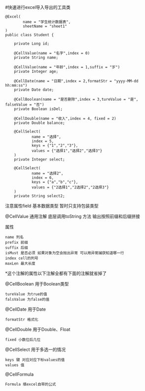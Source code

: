 #快速进行excel导入导出的工具类

```
@Excel(
        name = "学生统计数据表",
        sheetName = "sheet1"
)
public class Student {

    private Long id;

    @CellValue(name = "名字",index = 0)
    private String name;

    @CellValue(name = "年龄",index = 1,suffix = "岁")
    private Integer age;

    @CellDate(name = "日期",index = 2,formatStr = "yyyy-MM-dd hh:mm:ss")
    private Date date;

    @CellBoolean(name = "是否删除",index = 3,tureValue = "是", falseValue = "否")
    private Boolean isDel;

    @CellDouble(name = "收入",index = 4, fixed = 2)
    private Double balance;

    @CellSelect(
            name = "选择",
            index = 5,
            keys = {"1","2","3"},
            values = {"选择1","选择2","选择3"}
    )
    private Integer select;

    @CellSelect(
            name = "选择2",
            index = 6,
            keys = {"a","b","c"},
            values = {"2选择1","2选择2","2选择3"}
    )
    private String select2;
```

注意属性field 基本数据类型 暂时只支持包装类型

@CellValue 通用注解
底层调用toString 方法 输出按照前缀和后缀拼接

属性 
    
    name 列名
    prefix 前缀
    suffix 后缀
    isMust 是否必须 如果对象为空会抛出异常 可以用异常捕获知道哪一行
    index cell的列号
    maxLen 最大长度
    
*这个注解的属性以下注解全都有下面的注解就省掉了

@CellBoolean 用于Boolean类型
    
    tureValue 为true的值
    falsValue 为false的值

@CellDate 用于Date
    
    formatStr 格式化
    
@CellDouble 用于Double、Float
    
    fixed 小数位后几位
    
@CellSelect 用于多选一的情况
    
    keys 键 对应对应下标values的值
    values 值 

@CellFormula

    Formula 填excel自带的公式

